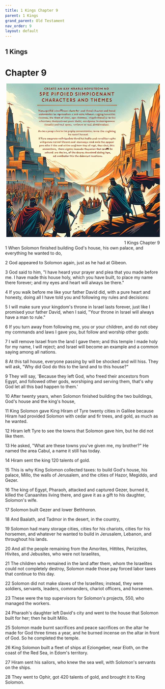 ```yaml
---
title: 1 Kings Chapter 9
parent: 1 Kings
grand_parent: Old Testament
nav_order: 9
layout: default
---
```


## 1 Kings

# Chapter 9

<div style="clear: both; text-align: right;">
    <img src="/assets/Image/1 Kings/500/9.jpg" alt="1 Kings Chapter 9" class="chapter-image" style="max-width: 100%; height: auto; float: right; margin: 0 0 10px 10px; padding-left: 10%;">
    <figcaption style="font-size: 14px;">1 Kings Chapter 9</figcaption>
</div>
1 When Solomon finished building God's house, his own palace, and everything he wanted to do,

2 God appeared to Solomon again, just as he had at Gibeon.

3 God said to him, "I have heard your prayer and plea that you made before me. I have made this house holy, which you have built, to place my name there forever; and my eyes and heart will always be there."

4 If you walk before me like your father David did, with a pure heart and honesty, doing all I have told you and following my rules and decisions:

5 I will make sure your kingdom's throne in Israel lasts forever, just like I promised your father David, when I said, "Your throne in Israel will always have a man to rule."

6 If you turn away from following me, you or your children, and do not obey my commands and laws I gave you, but follow and worship other gods:

7 I will remove Israel from the land I gave them; and this temple I made holy for my name, I will reject; and Israel will become an example and a common saying among all nations.

8 At this tall house, everyone passing by will be shocked and will hiss. They will ask, "Why did God do this to the land and to this house?"

9 They will say, 'Because they left God, who freed their ancestors from Egypt, and followed other gods, worshiping and serving them, that's why God let all this bad happen to them.'

10 After twenty years, when Solomon finished building the two buildings, God's house and the king's house,

11 King Solomon gave King Hiram of Tyre twenty cities in Galilee because Hiram had provided Solomon with cedar and fir trees, and gold, as much as he wanted.

12 Hiram left Tyre to see the towns that Solomon gave him, but he did not like them.

13 He asked, "What are these towns you've given me, my brother?" He named the area Cabul, a name it still has today.

14 Hiram sent the king 120 talents of gold.

15 This is why King Solomon collected taxes: to build God's house, his palace, Millo, the walls of Jerusalem, and the cities of Hazor, Megiddo, and Gezer.

16 The king of Egypt, Pharaoh, attacked and captured Gezer, burned it, killed the Canaanites living there, and gave it as a gift to his daughter, Solomon's wife.

17 Solomon built Gezer and lower Bethhoron.

18 And Baalath, and Tadmor in the desert, in the country,

19 Solomon had many storage cities, cities for his chariots, cities for his horsemen, and whatever he wanted to build in Jerusalem, Lebanon, and throughout his lands.

20 And all the people remaining from the Amorites, Hittites, Perizzites, Hivites, and Jebusites, who were not Israelites,

21 The children who remained in the land after them, whom the Israelites could not completely destroy, Solomon made those pay forced labor taxes that continue to this day.

22 Solomon did not make slaves of the Israelites; instead, they were soldiers, servants, leaders, commanders, chariot officers, and horsemen.

23 These were the top supervisors for Solomon's projects, 550, who managed the workers.

24 Pharaoh's daughter left David's city and went to the house that Solomon built for her; then he built Millo.

25 Solomon made burnt sacrifices and peace sacrifices on the altar he made for God three times a year, and he burned incense on the altar in front of God. So he completed the temple.

26 King Solomon built a fleet of ships at Eziongeber, near Eloth, on the coast of the Red Sea, in Edom's territory.

27 Hiram sent his sailors, who knew the sea well, with Solomon's servants on the ships.

28 They went to Ophir, got 420 talents of gold, and brought it to King Solomon.


